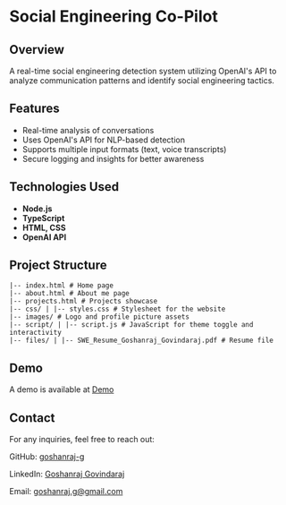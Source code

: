 # Social Engineering Co-Pilot

## Overview
A real-time social engineering detection system utilizing OpenAI's API to analyze communication patterns and identify social engineering tactics.

## Features
- Real-time analysis of conversations
- Uses OpenAI's API for NLP-based detection
- Supports multiple input formats (text, voice transcripts)
- Secure logging and insights for better awareness

## Technologies Used
- **Node.js**
- **TypeScript**
- **HTML, CSS**
- **OpenAI API**

## Project Structure
```
|-- index.html # Home page
|-- about.html # About me page
|-- projects.html # Projects showcase
|-- css/ | |-- styles.css # Stylesheet for the website
|-- images/ # Logo and profile picture assets
|-- script/ | |-- script.js # JavaScript for theme toggle and interactivity
|-- files/ | |-- SWE_Resume_Goshanraj_Govindaraj.pdf # Resume file
```
## Demo
A demo is available at [Demo](https://www.canva.com/design/DAGWGN4tSwI/G_fmGrhIcxO9ucaQeCd8xw/view?utm_content=DAGWGN4tSwI&utm_campaign=designshare&utm_medium=link2&utm_source=uniquelinks&utlId=h17670a6a15)

## Contact
For any inquiries, feel free to reach out:

GitHub: [goshanraj-g](https://github.com/goshanraj-g)

LinkedIn: [Goshanraj Govindaraj](https://www.linkedin.com/in/goshanrajgovindaraj/)

Email: [goshanraj.g@gmail.com](mailto:goshanraj.g@gmail.com)

